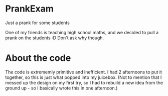 # PrankExam
Just a prank for some students

One of my friends is teaching high school maths, and we decided to pull a prank on the students :D Don't ask why though. 

# About the code
The code is extrememly primitive and inefficient. I had 2 afternoons to put it together, so this is just what popped into my juicebox. (Not to mention that I messed up the design on my first try, so I had to rebuild a new idea from the ground up - so I basically wrote this in one afternoon.)
